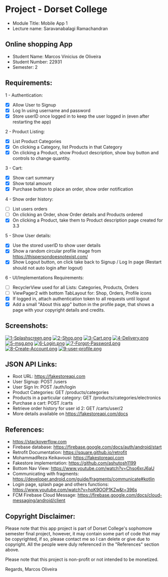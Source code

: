 # Project - Dorset College
- Module Title: Mobile App 1
- Lecture name: Saravanabalagi Ramachandran

## Online shopping App
- Student Name: Marcos Vinicius de Oliveira
- Student Number: 22931
- Semester: 2

## Requirements:
1 - Authentication:
- [x] Allow User to Signup
- [x] Log In using username and password
- [x] Store userID once logged in to keep the user logged in (even after restarting the app)

2 - Product Listing:
- [x] List Product Categories
- [x] On clicking a Category, list Products in that Category
- [x] On clicking a Product, show Product description, show buy button and controls to change quantity.

3 - Cart:
- [x] Show cart summary
- [x] Show total amount
- [x] Purchase button to place an order, show order notification

4 - Show order history:
- [ ] List users orders
- [ ] On clicking an Order, show Order details and Products ordered
- [x] On clicking a Product, take them to Product description page created for 3.3

5 - Show User details:
- [x] Use the stored userID to show user details
- [x] Show a random circular profile image from https://thispersondoesnotexist.com/
- [x] Show Logout button, on click take back to Signup / Log In page (Restart should not auto login after logout)

6 - UI/Implementations Requirements:
- [ ] RecyclerView used for all Lists: Categories, Products, Orders
- [ ] ViewPager2 with bottom TabLayout for: Shop, Orders, Profile icons
- [x] If logged in, attach authentication token to all requests until logout
- [x] Add a small "About this app" button in the profile page, that shows a page with your copyright details and credits.

## Screenshots:
[![1-Splashscreen.png](https://i.postimg.cc/NGX93fpG/1-Splashscreen.png)](https://postimg.cc/grY2RpC1)
[![2-Shop.png](https://i.postimg.cc/xCz8VtGp/2-Shop.png)](https://postimg.cc/FdhNjbB0)
[![3-Cart.png](https://i.postimg.cc/fbkkBwVN/3-Cart.png)](https://postimg.cc/yJ4VNChQ)
[![4-Delivery.png](https://i.postimg.cc/8C3cYqvr/4-Delivery.png)](https://postimg.cc/bGxqDV3z)
[![5-msg.png](https://i.postimg.cc/xTSJnD4v/5-msg.png)](https://postimg.cc/V5DLWT1v)
[![6-Login.png](https://i.postimg.cc/m2NcrXv0/6-Login.png)](https://postimg.cc/gnjcSDkD)
[![7-Forgot-Password.png](https://i.postimg.cc/kgTBQVXs/7-Forgot-Password.png)](https://postimg.cc/qNCJ0vK6)
[![8-Create-Account.png](https://i.postimg.cc/8zp7fdDs/8-Create-Account.png)](https://postimg.cc/ykG1wZDz)
[![9-user-profile.png](https://i.postimg.cc/MHxvq1p7/9-user-profile.png)](https://postimg.cc/LYCHVYf5)

## JSON API Links:
- Root URL: https://fakestoreapi.com
- User Signup: POST /users
- User Sign In: POST /auth/login
- Product Categories: GET /products/categories
- Products in a particular category: GET /products/categories/electronics
- Purchase a cart: POST /carts
- Retrieve order history for user id 2: GET /carts/user/2
- More details available on https://fakestoreapi.com/docs

## References:
- https://stackoverflow.com
- Firebase database: https://firebase.google.com/docs/auth/android/start
- Retrofit Documentation: https://square.github.io/retrofit
- MohammadReza Keikavousi: https://fakestoreapi.com
- Fakestore implementation: https://github.com/ashutosh1199
- Bottom Nav View: https://www.youtube.com/watch?v=Chso6xrJ6aU
- Communicating with fragments: https://developer.android.com/guide/fragments/communicate#kotlin
- Login page, splash page and others functions: https://www.youtube.com/watch?v=hoK9OOP1KZw&t=396s
- FCM Firebase Cloud Message: https://firebase.google.com/docs/cloud-messaging/android/client

## Copyright Disclaimer:
Please note that this app project is part of Dorset College's sophomore semester final project, however, it may contain some part of code that may be copyrighted, if so, please contact me so I can delete or give due to copyright. All the people were duly referenced in the "References" section above.

Please note that this project is non-profit or not intended to be monetized.

Regards,
Marcos Oliveira
